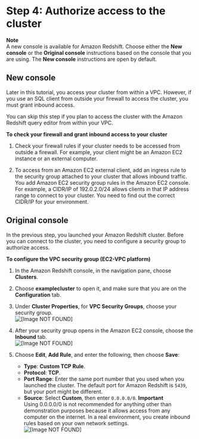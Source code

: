 # Step 4: Authorize access to the cluster<a name="rs-gsg-authorize-cluster-access"></a>

**Note**  
A new console is available for Amazon Redshift\. Choose either the **New console** or the **Original console** instructions based on the console that you are using\. The **New console** instructions are open by default\.

## New console<a name="authorize-cluster-sample"></a>

Later in this tutorial, you access your cluster from within a VPC\. However, if you use an SQL client from outside your firewall to access the cluster, you must grant inbound access\. 

You can skip this step if you plan to access the cluster with the Amazon Redshift query editor from within your VPC\.

**To check your firewall and grant inbound access to your cluster**

1. Check your firewall rules if your cluster needs to be accessed from outside a firewall\. For example, your client might be an Amazon EC2 instance or an external computer\. 

1. To access from an Amazon EC2 external client, add an ingress rule to the security group attached to your cluster that allows inbound traffic\. You add Amazon EC2 security group rules in the Amazon EC2 console\. For example, a CIDR/IP of 192\.0\.2\.0/24 allows clients in that IP address range to connect to your cluster\. You need to find out the correct CIDR/IP for your environment\.

## Original console<a name="rs-gsg-how-to-authorize-access-vpc-security-group"></a>

In the previous step, you launched your Amazon Redshift cluster\. Before you can connect to the cluster, you need to configure a security group to authorize access\.  

**To configure the VPC security group \(EC2\-VPC platform\)**

1. In the Amazon Redshift console, in the navigation pane, choose **Clusters**\.

1. Choose **examplecluster** to open it, and make sure that you are on the **Configuration** tab\.

1. Under **Cluster Properties**, for **VPC Security Groups**, choose your security group\.  
![\[Image NOT FOUND\]](http://docs.aws.amazon.com/redshift/latest/gsg/images/rs-gsg-clusters-config-vpc-security-group.png)

1. After your security group opens in the Amazon EC2 console, choose the **Inbound** tab\.  
![\[Image NOT FOUND\]](http://docs.aws.amazon.com/redshift/latest/gsg/images/rs-gsg-security-vpc-security-group-select.png)

1. Choose **Edit**, **Add Rule**, and enter the following, then choose **Save**: 
   + **Type**: **Custom TCP Rule**\.
   + **Protocol**: **TCP**\.
   + **Port Range**: Enter the same port number that you used when you launched the cluster\. The default port for Amazon Redshift is `5439`, but your port might be different\.
   + **Source**: Select **Custom**, then enter `0.0.0.0/0`\.
**Important**  
Using 0\.0\.0\.0/0 is not recommended for anything other than demonstration purposes because it allows access from any computer on the internet\. In a real environment, you create inbound rules based on your own network settings\.  
![\[Image NOT FOUND\]](http://docs.aws.amazon.com/redshift/latest/gsg/images/rs-gsg-security-vpc-security-group-authorize.png)

